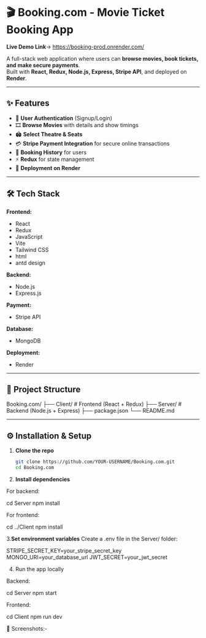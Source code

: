# 🎬 Booking.com - Movie Ticket Booking App

**Live Demo Link**-> https://booking-prod.onrender.com/ 

A full-stack web application where users can **browse movies, book tickets, and make secure payments**.  
Built with **React, Redux, Node.js, Express, Stripe API**, and deployed on **Render**.

---

## ✨ Features
- 🔐 **User Authentication** (Signup/Login)
- 🎞️ **Browse Movies** with details and show timings
- 🏟️ **Select Theatre & Seats**
- 💳 **Stripe Payment Integration** for secure online transactions
- 📜 **Booking History** for users
- ⚡ **Redux** for state management
- 🚀 **Deployment on Render**

---

## 🛠️ Tech Stack
**Frontend:**
- React
- Redux
- JavaScript
- Vite
- Tailwind CSS
- html
- antd design

**Backend:**
- Node.js
- Express.js

**Payment:**
- Stripe API

**Database:**
- MongoDB

**Deployment:**
- Render

---

## 📂 Project Structure
Booking.com/
├── Client/ # Frontend (React + Redux)
├── Server/ # Backend (Node.js + Express)
├── package.json
└── README.md

---

## ⚙️ Installation & Setup

1. **Clone the repo**
   ```bash
   git clone https://github.com/YOUR-USERNAME/Booking.com.git
   cd Booking.com
2. **Install dependencies**

For backend:

cd Server
npm install


For frontend:

cd ../Client
npm install


3.**Set environment variables**
Create a .env file in the Server/ folder:

STRIPE_SECRET_KEY=your_stripe_secret_key
MONGO_URI=your_database_url
JWT_SECRET=your_jwt_secret

4. Run the app locally

Backend:

cd Server
npm start


Frontend:

cd Client
npm run dev


📸 Screenshots:-


